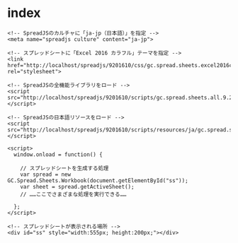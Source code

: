 # index
 	
<html>
  <head>

    <!-- SpreadJSのカルチャに「ja-jp（日本語）」を指定 -->
    <meta name="spreadjs culture" content="ja-jp">

    <!-- スプレッドシートに「Excel 2016 カラフル」テーマを指定 -->
    <link  href="http://localhost/spreadjs/9201610/css/gc.spread.sheets.excel2016colorful.9.20161.0.css" rel="stylesheet">

    <!-- SpreadJSの全機能ライブラリをロード -->
    <script src="http://localhost/spreadjs/9201610/scripts/gc.spread.sheets.all.9.20161.0.min.js"></script>

    <!-- SpreadJSの日本語リソースをロード -->
    <script src="http://localhost/spreadjs/9201610/scripts/resources/ja/gc.spread.sheets.resources.ja.9.20161.0.min.js"></script>

    <script>
      window.onload = function() {

        // スプレッドシートを生成する処理
        var spread = new GC.Spread.Sheets.Workbook(document.getElementById("ss"));
        var sheet = spread.getActiveSheet();
        // ……ここでさまざまな処理を実行できる……

      };
    </script>
  </head>
  <body>
    
    <!-- スプレッドシートが表示される場所 -->
    <div id="ss" style="width:555px; height:200px;"></div>
    
  </body>
</html>
